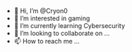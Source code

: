 - 👋 Hi, I’m @Cryon0
- 👀 I’m interested in gaming 
- 🌱 I’m currently learning Cybersecurity
- 💞️ I’m looking to collaborate on ...
- 📫 How to reach me ...

<!---
Cryon0/Cryon0 is a ✨ special ✨ repository because its `README.md` (this file) appears on your GitHub profile.
You can click the Preview link to take a look at your changes.
--->
